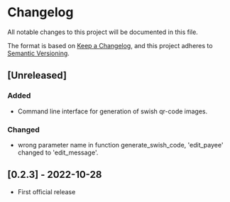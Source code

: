# Changelog

All notable changes to this project will be documented in this file.

The format is based on [Keep a Changelog](https://keepachangelog.com/en/1.0.0/),
and this project adheres to [Semantic Versioning](https://semver.org/spec/v2.0.0.html).

## [Unreleased]

### Added

- Command line interface for generation of swish qr-code images.

### Changed

- wrong parameter name in function generate_swish_code, 'edit_payee' changed to 'edit_message'.

## [0.2.3] - 2022-10-28

- First official release
